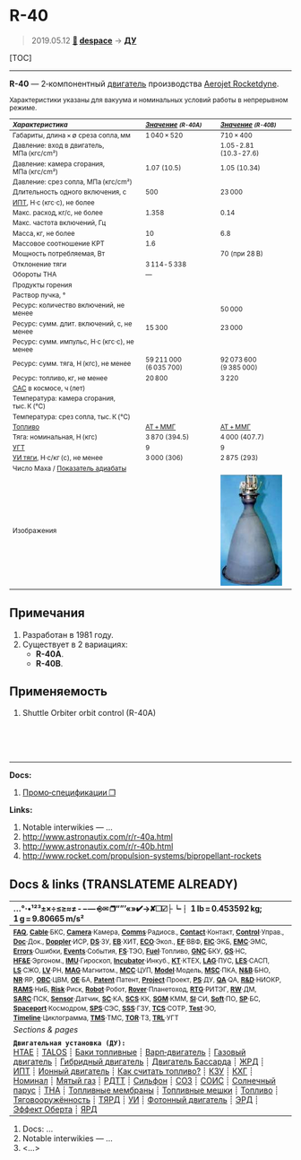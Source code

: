 # R-40
> 2019.05.12 **[🚀](../index/index.md) [despace](index.md)** → **[ДУ](ps.md)**

[TOC]

---

**R-40** — 2‑компонентный [двигатель](ps.md) производства [Aerojet Rocketdyne](aerojet_rocketdyne.md).

<small>

Характеристики указаны для вакуума и номинальных условий работы в непрерывном режиме.

|*Характеристика*|*[Значение](si.md) <small>(R-40A)</small>*|*[Значение](si.md) <small>(R-40B)</small>*|
|:--|:--|:--|
|Габариты, длина × ∅ среза сопла, мм  | 1 040 × 520  | 710 × 400  |
|Давление: вход в двигатель, МПа (кгс/cm²)  |   | 1.05 ‑ 2.81 (10.3 ‑ 27.6)  |
|Давление: камера сгорания, МПа (кгс/cm²)  | 1.07 (10.5)  | 1.05 (10.34)  |
|Давление: срез сопла, МПа (кгс/cm²)  |   |   |
|Длительность одного включения, с  | 500  | 23 000  |
|[ИПТ](ing.md), Н·с (кгс·с), не более  |   |   |
|Макс. расход, кг/с, не более  | 1.358  | 0.14  |
|Макс. частота включений, Гц  |   |   |
|Масса, кг, не более  | 10  | 6.8  |
|Массовое соотношение КРТ  | 1.6  |   |
|Мощность потребляемая, Вт  |   | 70 (при 28 В)  |
|Отклонение тяги  | 3 114 ‑ 5 338  |   |
|Обороты ТНА  |—|
|Продукты горения  |   |   |
|Раствор пучка, °  |  |
|Ресурс: количество включений, не менее  |   | 50 000  |
|Ресурс: сумм. длит. включений, c, не менее  | 15 300  | 23 000  |
|Ресурс: сумм. импульс, Н·с (кгс·с), не менее  |   |
|Ресурс: сумм. тяга, Н (кгс), не менее  | 59 211 000 (6 035 700)  | 92 073 600 (9 385 000)  |
|Ресурс: топливо, кг, не менее  | 20 800  | 3 220  |
|[САС](lifetime.md) в космосе, ч (лет)  |   |   |
|Температура: камера сгорания, тыс. К (℃)  |   |   |
|Температура: срез сопла, тыс. К (℃)  |   |   |
|[Топливо](fuel.md)  | [АТ + ММГ](at_plus.md)  | [АТ + ММГ](at_plus.md)  |
|Тяга: номинальная, Н (кгс)  | 3 870 (394.5)  | 4 000 (407.7)  |
|[УГТ](trl.md)| 9  | 9  |
|[УИ тяги](isp.md), Н·с/кг (с), не менее  | 3 000 (306)  | 2 875 (293)  |
|Число Маха / [Показатель адиабаты](heat_cr.md)  |   |   |
|Изображения  |   | ![](f/ps/r/r-40b_pic1.png)  |

</small>



<p style="page-break-after:always"> </p>

## Примечания
   1. Разработан в 1981 году.
   1. Существует в 2 вариациях:
      - **R-40A**.
      - **R-40B**.



## Применяемость
   1. Shuttle Orbiter orbit control (R-40A)



<br><br><br>

---


**Docs:**

   1. [Промо‑спецификации ❐](f/ps/r/r-40_spec1.jpg)

**Links:**

   1. Notable interwikies — …
   1. <http://www.astronautix.com/r/r-40a.html>
   1. <http://www.astronautix.com/r/r-40b.html>
   1. <http://www.rocket.com/propulsion-systems/bipropellant-rockets></small>

## Docs & links (TRANSLATEME ALREADY)
|…°·•¹²³±×÷≤≥≈≠ ‑ −— ⎆✉ ❐“”’«»✔→✘☐☑├┕┆ 1 lb = 0.453592 kg; 1 g = 9.80665 m/s²|
|:--|
|<small>**[FAQ](faq.md)**, **[Cable](cable.md)**·БКС, **[Camera](camera.md)**·Камера, **[Comms](comms.md)**·Радиосв., **[Contact](contact.md)**·Контакт, **[Control](control.md)**·Управ., **[Doc](doc.md)**·Док., **[Doppler](doppler.md)**·ИСР, **[DS](ds.md)**·ЗУ, **[EB](eb.md)**·ХИТ, **[ECO](ecology.md)**·Экол., **[EF](ef.md)**·ВВФ, **[ElC](elc.md)**·ЭКБ, **[EMC](emc.md)**·ЭМС, **[Errors](error.md)**·Ошибки, **[Events](event.md)**·События, **[FS](fs.md)**·ТЭО, **[Fuel](fuel.md)**·Топливо, **[GNC](gnc.md)**·БКУ, **[GS](scs.md)**·НС, **[HF&E](hfe.md)**·Эргоном., **[IMU](imu.md)**·Гироскоп, **[Incubator](incubator.md)**·Инкуб., **[KT](kt.md)**·КТЕХ, **[LAG](lag.md)**·ПУC, **[LES](les.md)**·САСП, **[LS](ls.md)**·СЖО, **[LV](lv.md)**·РН, **[MAG](mag.md)**·Магнитом., **[MCC](mcc.md)**·ЦУП, **[Model](model.md)**·Модель, **[MSC](sc.md)**·ПКА, **[N&B](nnb.md)**·БНО, **[NR](nr.md)**·ЯР, **[OBC](obc.md)**·ЦВМ, **[OE](oe.md)**·БА, **[Patent](патент.md)**·Патент, **[Project](project.md)**·Проект, **[PS](ps.md)**·ДУ, **[QA](quality.md)**·QA, **[R&D](rnd.md)**·НИОКР, **[RAMS](rams.md)**·НиБ, **[Risk](risk.md)**·Риск, **[Robot](robotics.md)**·Робот, **[Rover](rover.md)**·Планетоход, **[RTG](rtg.md)**·РИТЭГ, **[RW](rw.md)**·ДМ, **[SARC](sarc.md)**·ПСК, **[Sensor](sensor.md)**·Датчик, **[SC](sc.md)**·КА, **[SCS](scs.md)**·КК, **[SGM](sgm.md)**·КММ, **[SI](si.md)**·СИ, **[Soft](soft.md)**·ПО, **[SP](sp.md)**·БС, **[Spaceport](spaceport.md)**·Космодром, **[SPS](sps.md)**·СЭС, **[SSS](sss.md)**·ГЗУ, **[TCS](tcs.md)**·СОТР, **[Test](test.md)**·ЭО, **[Timeline](timeline.md)**·Циклограмма, **[TMS](tms.md)**·ТМС, **[TOR](tor.md)**·ТЗ, **[TRL](trl.md)**·УГТ</small>|
|*Sections & pages*|
|**`Двигательная установка (ДУ):`**<br> [HTAE](htae.md) ┊ [TALOS](talos.md) ┊ [Баки топливные](fuel_tank.md) ┊ [Варп‑двигатель](warp_drive.md) ┊ [Газовый двигатель](cgt.md) ┊ [Гибридный двигатель](гбрд.md) ┊ [Двигатель Бассарда](bussard_ramjet.md) ┊ [ЖРД](lpr.md) ┊ [ИПТ](ing.md) ┊ [Ионный двигатель](иод.md) ┊ [Как считать топливо?](si.md) ┊ [КЗУ](cinu.md) ┊ [КХГ](cgs.md) ┊ [Номинал](nominal.md) ┊ [Мятый газ](exhsteam.md) ┊ [РДТТ](spr.md) ┊ [Сильфон](сильфон.md) ┊ [СОЗ](соз.md) ┊ [СОИС](соис.md) ┊ [Солнечный парус](солнечный_парус.md) ┊ [ТНА](turbopump.md) ┊ [Топливные мембраны](топливные_мембраны.md) ┊ [Топливные мешки](топливные_мешки.md) ┊ [Топливо](fuel.md) ┊ [Тяговооружённость](ttwr.md) ┊ [ТЯРД](тярд.md) ┊ [УИ](isp.md) ┊ [Фотонный двигатель](фотонный_двигатель.md) ┊ [ЭРД](epsp.md) ┊ [Эффект Оберта](oberth_eff.md) ┊ [ЯРД](ntr.md) |

   1. Docs: …
   1. Notable interwikies — …
   1. <…>
